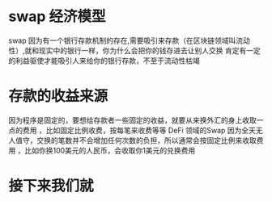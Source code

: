 # swap 经济模型

swap 因为有一个银行存款机制的存在,需要吸引来存款（在区块链领域叫流动性）,就和现实中的银行一样，你为什么会把你的钱存进去让别人交换
肯定有一定的利益驱使才能吸引人来给你的银行存款，不至于流动性枯竭




# 存款的收益来源

因为程序是固定的，要想给存款者一些固定的收益，就要从来换外汇的身上收取一点的费用 ，比如固定比例收费，按每笔来收费等等
DeFi 领域的Swap 因为全天无人值守，交换的笔数并不会增加任何次数的负担，所以通常会按固定比例来收取费用 ，比如你换100美元的人民币，会收取你1美元的兑换费用

# 接下来我们就
